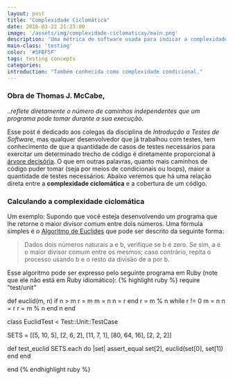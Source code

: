 ```yaml
---
layout: post
title: "Complexidade Ciclomática"
date: 2016-03-22 21:23:00
image: '/assets/img/complexidade-ciclomaticay/main.png'
description: 'Uma métrica de software usada para indicar a complexidade de um programa de computador.'
main-class: 'testing'
color: '#5FBF5F'
tags: testing concepts
categories:
introduction: "Também conhecida como complexidade condicional."
---
```


### Obra de Thomas J. McCabe,
*..reflete diretamente o número de caminhos independentes que um programa pode tomar durante a sua execução.*

Esse post é dedicado aos colegas da disciplina de *Introdução a Testes de Software*, mas
qualquer desenvolvedor que já trabalhou com testes, tem conhecimento de que a quantidade
de casos de testes necessários para exercitar um determinado trecho de código é diretamente
proporcional à [árvore decisória](https://pt.wikipedia.org/wiki/%C3%81rvore_de_decis%C3%A3o).
O que em outras palavras, quanto mais caminhos de código puder tomar (seja por meios de condicionais ou loops),
maior a quantidade de testes necessários. Abaixo veremos que há uma relação direta entre a **complexidade ciclomática**
e a cobertura de um código.

### Calculando a complexidade ciclomática
Um exemplo:
Supondo que você esteja desenvolvendo um programa que lhe retorne o maior divisor comum entre dois números. Uma fórmula
simples é o [Algoritmo de Euclides](https://pt.wikipedia.org/wiki/Algoritmo_de_Euclides) que pode ser descrito da seguinte forma:

> Dados dois números naturais a e b, verifique se b é zero. Se sim, a é o maior divisor comum entre os mesmos; caso contrário, repita o processo usando b e o resto da divisão de a por b.

Esse algoritmo pode ser expresso pelo seguinte programa em Ruby (note que ele não está em Ruby idiomático):
{% highlight ruby %}
require "test/unit"

def euclid(m, n)
  if n > m
    r = m
    m = n
    n = r
  end
  r = m % n
  while r != 0
    m = n
    n = r
    r = m % n
  end
  n
end

class EuclidTest < Test::Unit::TestCase
  
  SETS = [[5, 10,  5], [2,  6,  2], [11,  7,  1], 
    [80, 64, 16], [2, 2, 2]]
  
  def test_euclid
    SETS.each do |set|
      assert_equal set[2], euclid(set[0], set[1])
    end
  end
  
end
{% endhighlight ruby %}
